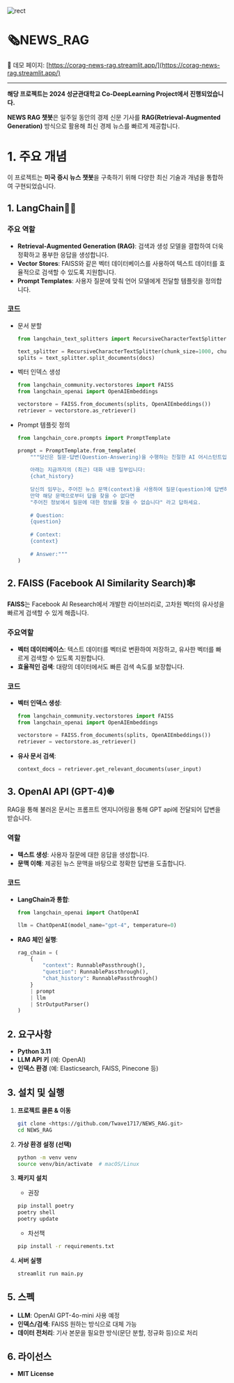
![rect](https://capsule-render.vercel.app/api?type=rect&color=gradient&text=2024%20SKKU&fontAlign=30&fontSize=50&textBg=true&desc=%20미국증시챗봇%27&descAlign=60&descAlignY=50)
# 🗞️NEWS_RAG



🚀 데모 페이지: [https://corag-news-rag.streamlit.app/](https://corag-news-rag.streamlit.app/)

---

**해당 프로젝트는 2024 성균관대학교 Co-DeepLearning Project에서 진행되었습니다.**

**NEWS RAG 챗봇**은 일주일 동안의 경제 신문 기사를 **RAG(Retrieval-Augmented Generation)** 방식으로 활용해 최신 경제 뉴스를 빠르게 제공합니다.

# **1. 주요 개념**

이 프로젝트는 **미국 증시 뉴스 챗봇**을 구축하기 위해 다양한 최신 기술과 개념을 통합하여 구현되었습니다.

## 1. LangChain🦜🔗

### 주요 역할

- **Retrieval-Augmented Generation (RAG)**: 검색과 생성 모델을 결합하여 더욱 정확하고 풍부한 응답을 생성합니다.
- **Vector Stores**: FAISS와 같은 벡터 데이터베이스를 사용하여 텍스트 데이터를 효율적으로 검색할 수 있도록 지원합니다.
- **Prompt Templates**: 사용자 질문에 맞춰 언어 모델에게 전달할 템플릿을 정의합니다.

### 코드

- 문서 분할
    
    ```python
    from langchain_text_splitters import RecursiveCharacterTextSplitter
    
    text_splitter = RecursiveCharacterTextSplitter(chunk_size=1000, chunk_overlap=100)
    splits = text_splitter.split_documents(docs)
    ```
    
- 벡터 인덱스 생성
    
    ```python
    from langchain_community.vectorstores import FAISS
    from langchain_openai import OpenAIEmbeddings
    
    vectorstore = FAISS.from_documents(splits, OpenAIEmbeddings())
    retriever = vectorstore.as_retriever()
    ```
    
- Prompt 템플릿 정의
    
    ```python
    from langchain_core.prompts import PromptTemplate
    
    prompt = PromptTemplate.from_template(
        """당신은 질문-답변(Question-Answering)을 수행하는 친절한 AI 어시스턴트입니다.
        
        아래는 지금까지의 (최근) 대화 내용 일부입니다:
        {chat_history}
        
        당신의 임무는, 주어진 뉴스 문맥(context)을 사용하여 질문(question)에 답변하는 것입니다.
        만약 해당 문맥으로부터 답을 찾을 수 없다면
        "주어진 정보에서 질문에 대한 정보를 찾을 수 없습니다" 라고 답하세요.
        
        # Question:
        {question}
        
        # Context:
        {context}
        
        # Answer:"""
    )
    
    ```
    

## 2. FAISS (Facebook AI Similarity Search)🕸️

**FAISS**는 Facebook AI Research에서 개발한 라이브러리로, 고차원 벡터의 유사성을 빠르게 검색할 수 있게 해줍니다.

### 주요역할

- **벡터 데이터베이스**: 텍스트 데이터를 벡터로 변환하여 저장하고, 유사한 벡터를 빠르게 검색할 수 있도록 지원합니다.
- **효율적인 검색**: 대량의 데이터에서도 빠른 검색 속도를 보장합니다.

### 코드

- **벡터 인덱스 생성**:
    
    ```python
    from langchain_community.vectorstores import FAISS
    from langchain_openai import OpenAIEmbeddings
    
    vectorstore = FAISS.from_documents(splits, OpenAIEmbeddings())
    retriever = vectorstore.as_retriever()
    ```
    
- **유사 문서 검색**:
    
    ```python
    context_docs = retriever.get_relevant_documents(user_input)
    ```
    

## 3. OpenAI API (GPT-4)֎

RAG을 통해 불러온 문서는 프롬프트 엔지니어링을 통해 GPT api에 전달되어 답변을 받습니다. 

### 역할

- **텍스트 생성**: 사용자 질문에 대한 응답을 생성합니다.
- **문맥 이해**: 제공된 뉴스 문맥을 바탕으로 정확한 답변을 도출합니다.

### 코드

- **LangChain과 통합**:
    
    ```python
    from langchain_openai import ChatOpenAI
    
    llm = ChatOpenAI(model_name="gpt-4", temperature=0)
    ```
    
- **RAG 체인 실행**:
    
    ```python
    rag_chain = (
        {
            "context": RunnablePassthrough(),
            "question": RunnablePassthrough(),
            "chat_history": RunnablePassthrough()
        }
        | prompt
        | llm
        | StrOutputParser()
    )
    ```
    

## 2. 요구사항

- **Python 3.11**
- **LLM API 키** (예: OpenAI)
- **인덱스 환경** (예: Elasticsearch, FAISS, Pinecone 등)

## **3. 설치 및 실행**

1. **프로젝트 클론 & 이동**
    
    ```bash
    git clone <https://github.com/Twave1717/NEWS_RAG.git>
    cd NEWS_RAG
    ```
    
2. **가상 환경 설정 (선택)**
    
    ```bash
    python -m venv venv
    source venv/bin/activate  # macOS/Linux
    ```
    
3. **패키지 설치**
    - 권장
    
    ```bash
    pip install poetry
    poetry shell
    poetry update
    ```
    
    - 차선책
    
    ```bash
    pip install -r requirements.txt
    ```
    
4. **서버 실행**
    
    ```bash
    streamlit run main.py
    ```
    

## **5. 스펙**

- **LLM**: OpenAI GPT-4o-mini 사용 예정
- **인덱스/검색**: FAISS 원하는 방식으로 대체 가능
- **데이터 전처리**: 기사 본문을 필요한 방식(문단 분할, 정규화 등)으로 처리

## 6. 라이선스

- **MIT License**
